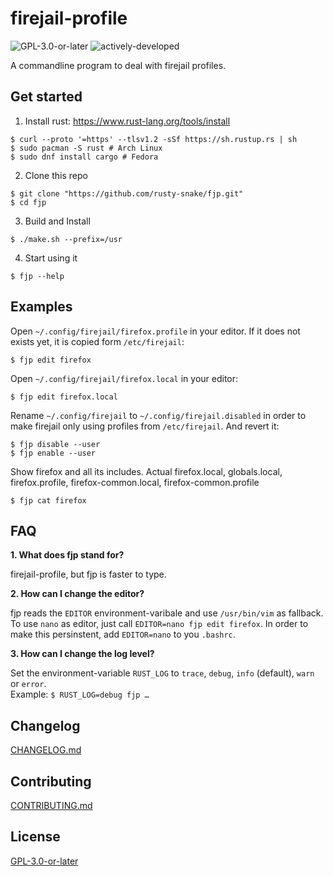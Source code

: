 firejail-profile
================

![GPL-3.0-or-later](https://img.shields.io/github/license/rusty-snake/fjp.svg?color=darkred&logo=gnu)
![actively-developed](https://badgen.net/badge/maintenance/actively-developed/00D000)

A commandline program to deal with firejail profiles.

Get started
-----------

1. Install rust: <https://www.rust-lang.org/tools/install>

```
$ curl --proto '=https' --tlsv1.2 -sSf https://sh.rustup.rs | sh
$ sudo pacman -S rust # Arch Linux
$ sudo dnf install cargo # Fedora
```

2. Clone this repo

```
$ git clone "https://github.com/rusty-snake/fjp.git"
$ cd fjp
```

3. Build and Install

```
$ ./make.sh --prefix=/usr
```

4. Start using it

```
$ fjp --help
```


Examples
--------

Open `~/.config/firejail/firefox.profile` in your editor. If it does not exists yet, it is copied form `/etc/firejail`:

    $ fjp edit firefox

Open `~/.config/firejail/firefox.local` in your editor:

    $ fjp edit firefox.local

Rename `~/.config/firejail` to `~/.config/firejail.disabled` in order to make firejail only using profiles from `/etc/firejail`. And revert it:

    $ fjp disable --user
    $ fjp enable --user

Show firefox and all its includes. Actual firefox.local, globals.local, firefox.profile, firefox-common.local, firefox-common.profile

    $ fjp cat firefox

FAQ
---

**1. What does fjp stand for?**

firejail-profile, but fjp is faster to type.

**2. How can I change the editor?**

fjp reads the `EDITOR` environment-varibale and use `/usr/bin/vim` as fallback.
To use `nano` as editor, just call `EDITOR=nano fjp edit firefox`. In order to make this
persinstent, add `EDITOR=nano` to you `.bashrc`.

**3. How can I change the log level?**

Set the environment-variable `RUST_LOG` to `trace`, `debug`, `info` (default), `warn` or `error`.  
Example: `$ RUST_LOG=debug fjp …`

Changelog
---------

[CHANGELOG.md](CHANGELOG.md)

Contributing
------------

[CONTRIBUTING.md](CONTRIBUTING.md)

License
-------

[GPL-3.0-or-later](COPYING)
